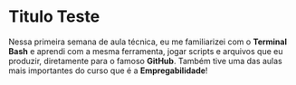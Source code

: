 
# Titulo Teste

Nessa primeira semana de aula técnica, eu me familiarizei com o **Terminal Bash** e aprendi com a mesma ferramenta, jogar scripts e arquivos que eu produzir, diretamente para o famoso **GitHub**. Também tive uma das aulas mais importantes do curso que é a **Empregabilidade**!
